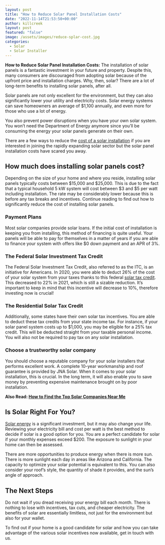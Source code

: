 ```yaml
---
layout: post
title: "How to Reduce Solar Panel Installation Costs"
date: "2022-11-14T21:53:50+00:00"
author: killcreek
layout: post
featured: "false"
image: /assets/images/reduce-splar-cost.jpg
categories:
  - Solar
  - Solar Installer
---
```


**How to Reduce Solar Panel Installation Costs:** The installation of solar panels is a fantastic investment in your future and property. Despite this, many consumers are discouraged from adopting solar because of the upfront price and installation charges. Why, then, solar? There are a lot of long-term benefits to installing solar panels, after all.

Solar panels are not only excellent for the environment, but they can also significantly lower your utility and electricity costs. Solar energy systems can save homeowners an average of $1,100 annually, and even more for those who use a lot of energy.

You also prevent power disruptions when you have your own solar system. You won’t need the Department of Energy anymore since you’ll be consuming the energy your solar panels generate on their own.

There are a few ways to reduce the [cost of a solar installation](/factors-that-affect-your-total-solar-panel-installation-cost/) if you are interested in joining the rapidly expanding solar sector but the solar panel installation costs have scared you away.

## **How much does installing solar panels cost?**

Depending on the size of your home and where you reside, installing solar panels typically costs between $15,000 and $25,000. This is due to the fact that a typical household 5 kW system will cost between $3 and $5 per watt including installation. The rate may be considerably lower because this is before any tax breaks and incentives. Continue reading to find out how to significantly reduce the cost of installing solar panels.

### **Payment Plans**

Most solar companies provide solar loans. If the initial cost of installation is keeping you from installing, this method of financing is quite useful. Your panels will be able to pay for themselves in a matter of years if you are able to finance your system with offers like $0 down payment and an APR of 3%.

### **The Federal Solar Investment Tax Credit**

The Federal Solar Investment Tax Credit, also referred to as the ITC, is an initiative for Americans. In 2020, you were able to deduct 26% of the cost of your solar system from your taxes thanks to this federal [solar tax credit](/what-you-need-to-know-about-the-federal-solar-tax-credit/). This decreased to 22% in 2021, which is still a sizable reduction. It’s important to keep in mind that this incentive will decrease to 10%, therefore investing now is crucial!

### **The Residential Solar Tax Credit**

Additionally, some states have their own solar tax incentives. You are able to deduct these tax credits from your state income tax. For instance, if your solar panel system costs up to $1,000, you may be eligible for a 25% tax credit. This will be deducted straight from your taxable personal income. You will also not be required to pay tax on any solar installation.

### **Choose a trustworthy solar company**

You should choose a reputable company for your solar installers that performs excellent work. A complete 10-year workmanship and roof guarantee is provided by JNA Solar. When it comes to your solar installation, this is crucial. In the long term, it will also enable you to save money by preventing expensive maintenance brought on by poor installation.

**Also Read: [How to Find the Top Solar Companies Near Me](/how-to-find-the-top-solar-companies-near-me/)**

>

## **Is Solar Right For You?**

[Solar energy](/what-are-the-different-types-of-solar-energy/) is a significant investment, but it may also change your life. Reviewing your electricity bill and cost per watt is the best method to decide if solar is a good option for you. You are a perfect candidate for solar if your monthly expenses exceed $200. The exposure to sunlight in your home can then be assessed.

There are more opportunities to produce energy when there is more sun. There is more sunlight each day in areas like Arizona and California. The capacity to optimize your solar potential is equivalent to this. You can also consider your roof’s style, the quantity of shade it provides, and the sun’s angle of approach.

## **The Next Steps**

Do not wait if you dread receiving your energy bill each month. There is nothing to lose with incentives, tax cuts, and cheaper electricity. The benefits of solar are essentially limitless, not just for the environment but also for your wallet.

To find out if your home is a good candidate for solar and how you can take advantage of the various solar incentives now available, get in touch with us.
